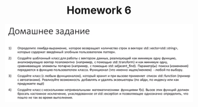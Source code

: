 <h1 align="center" id="title">Homework 6</h1>

<p id="description">
<img src="HW6.png" alt="Homework 6 condition">
</p>